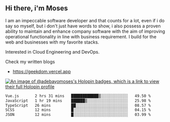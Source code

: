## Hi there, i'm Moses

I am an impeccable software developer and that counts for a lot, even if i do say so myself, but i don't just have words to show, i also possess a proven ability to maintain and enhance company software with the aim of improving operational functionality in line with business requirement. I build for the web and businesses with my favorite stacks.

Interested in Cloud Engineering and DevOps.

Check my written blogs
- https://geekdom.vercel.app

[![An image of @adebayomoses's Holopin badges, which is a link to view their full Holopin profile](https://holopin.me/adebayomoses)](https://holopin.io/@adebayomoses)

<!--START_SECTION:waka-->

```txt
Vue.js       2 hrs 31 mins   ████████████▒░░░░░░░░░░░░   49.50 %
JavaScript   1 hr 19 mins    ██████▒░░░░░░░░░░░░░░░░░░   25.98 %
TypeScript   26 mins         ██░░░░░░░░░░░░░░░░░░░░░░░   08.57 %
SCSS         12 mins         █░░░░░░░░░░░░░░░░░░░░░░░░   04.15 %
JSON         12 mins         █░░░░░░░░░░░░░░░░░░░░░░░░   03.99 %
```

<!--END_SECTION:waka-->
